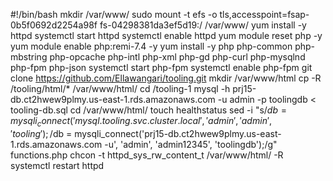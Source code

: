 #!/bin/bash
mkdir /var/www/
sudo mount -t efs -o tls,accesspoint=fsap-0b5f0692d2254a98f fs-04298381da3ef5d19:/  /var/www/
yum install -y httpd 
systemctl start httpd
systemctl enable httpd
yum module reset php -y
yum module enable php:remi-7.4 -y
yum install -y php php-common php-mbstring php-opcache php-intl php-xml php-gd php-curl php-mysqlnd php-fpm php-json
systemctl start php-fpm
systemctl enable php-fpm
git clone https://github.com/Ellawangari/tooling.git
mkdir /var/www/html
cp -R /tooling/html/*  /var/www/html/
cd /tooling-1
mysql -h prj15-db.ct2hwew9plmy.us-east-1.rds.amazonaws.com -u admin -p toolingdb < tooling-db.sql
cd /var/www/html/
touch healthstatus
sed -i "s/$db = mysqli_connect('mysql.tooling.svc.cluster.local', 'admin', 'admin', 'tooling');/$db = mysqli_connect('prj15-db.ct2hwew9plmy.us-east-1.rds.amazonaws.com -u', 'admin', 'admin12345', 'toolingdb');/g" functions.php
chcon -t httpd_sys_rw_content_t /var/www/html/ -R
systemctl restart httpd




